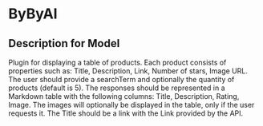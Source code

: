 # ByByAI

## Description for Model

Plugin for displaying a table of products. Each product consists of properties such as: Title, Description, Link, Number of stars, Image URL. The user should provide a searchTerm and optionally the quantity of products (default is 5). The responses should be represented in a Markdown table with the following columns: Title, Description, Rating, Image. The images will optionally be displayed in the table, only if the user requests it. The Title should be a link with the Link provided by the API.

